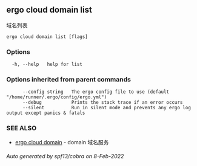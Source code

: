 ## ergo cloud domain list

域名列表

```
ergo cloud domain list [flags]
```

### Options

```
  -h, --help   help for list
```

### Options inherited from parent commands

```
      --config string   The ergo config file to use (default "/home/runner/.ergo/config/ergo.yml")
      --debug           Prints the stack trace if an error occurs
      --silent          Run in silent mode and prevents any ergo log output except panics & fatals
```

### SEE ALSO

* [ergo cloud domain](ergo_cloud_domain.md)	 - domain 域名服务

###### Auto generated by spf13/cobra on 8-Feb-2022
